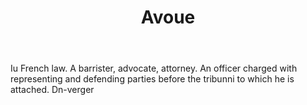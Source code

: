 ---
title: Avoue
letter: A
permalink: "/definitions/avoue.html"
body: Iu French law. A barrister, advocate, attorney. An officer charged with representing
  and defending parties before the tribunni to which he is attached. Dn-verger
published_at: '2018-07-07'
layout: post
---